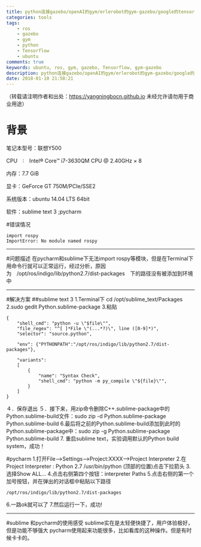 ```yaml
---
title: python连接gazebo/openAI的gym/erlerobot的gym-gazebo/google的tensorflow
categories: tools
tags: 
    - ros
    - gazebo
    - gym
    - python
    - Tensorflow
    - ubuntu
comments: true
keywords: ubuntu, ros, gym, gazebo, Tensorflow, gym-gazebo
description: python连接gazebo/openAI的gym/erlerobot的gym-gazebo/google的tensorflow
date: 2018-01-10 21:58:21
---
```

（转载请注明作者和出处：https://yangningbocn.github.io 未经允许请勿用于商业用途）
# 背景

笔记本型号：联想Y500  

CPU　:　Intel® Core™ i7-3630QM CPU @ 2.40GHz × 8  

内存：7.7 GiB  

显卡：GeForce GT 750M/PCIe/SSE2  

系统版本：ubuntu 14.04 LTS 64bit 

软件：sublime text 3 ;pycharm

#错误情况

```
import rospy
ImportError: No module named rospy
```
----------

#问题描述
在pycharm和sublime下无法import rospy等模块，但是在Terminal下用命令行就可以正常运行，经过分析，原因为　/opt/ros/indigo/lib/python2.7/dist-packages　下的路径没有被添加到环境中


----------

#解决方案
##sublime text 3
1.Terminal下 cd /opt/sublime_text/Packages
2.sudo gedit Python.sublime-package
3.粘贴

```
{
    "shell_cmd": "python -u \"$file\"",
    "file_regex": "^[ ]*File \"(...*?)\", line ([0-9]*)",
    "selector": "source.python",

    "env": {"PYTHONPATH":"/opt/ros/indigo/lib/python2.7/dist-packages"},

    "variants":
    [
        {
            "name": "Syntax Check",
            "shell_cmd": "python -m py_compile \"${file}\"",
        }
    ]
}
```

４．保存退出
５．接下来，用zip命令删除C++.sublime-package中的Python.sublime-build文件：sudo zip -d Python.sublime-package Python.sublime-build
6.最后将之前的Python.sublime-build添加到此时的Python.sublime-package中：sudo zip -g Python.sublime-package Python.sublime-build
7. 重启sublime text，实验调用默认的Python build system，成功！

#pycharm
1.打开File-->Settings-->Project:XXXX-->Project Interpreter
2.在Project Interpreter : Python 2.7 /usr/bin/python (顶部的位置)点击下拉箭头
3.选择Show ALL...
4.点击右侧第四个按钮：interpreter Paths
5.点击右侧的第一个加号按钮，并在弹出的对话框中粘贴以下路径

```
/opt/ros/indigo/lib/python2.7/dist-packages
```
6.一路ok就可以了
7.然后运行一下，成功!


----------
#sublime 和pycharm的使用感受
sublime实在是太轻便快捷了，用户体验极好，但是功能不够强大
pycharm使用起来功能很多，比如看库的这种操作。但是有时候卡卡的。
